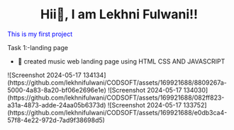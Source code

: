 <h1 align="center"> Hii👋, I am Lekhni Fulwani!!</h1>
<p style="color:blue";> This is my first project </p>

Task 1:-landing page
<ul> 
  <li>🎹 created music web landing page using HTML CSS AND JAVASCRIPT</li>
</ul>
![Screenshot 2024-05-17 134134](https://github.com/lekhnifulwani/CODSOFT/assets/169921688/8809267a-5000-4a83-8a20-bf06e2696e1e)
![Screenshot 2024-05-17 134030](https://github.com/lekhnifulwani/CODSOFT/assets/169921688/082ff823-a31a-4873-adde-24aa05b6373d)
![Screenshot 2024-05-17 133752](https://github.com/lekhnifulwani/CODSOFT/assets/169921688/e0db3ca4-57f8-4e22-972d-7ad9f38698d5)


